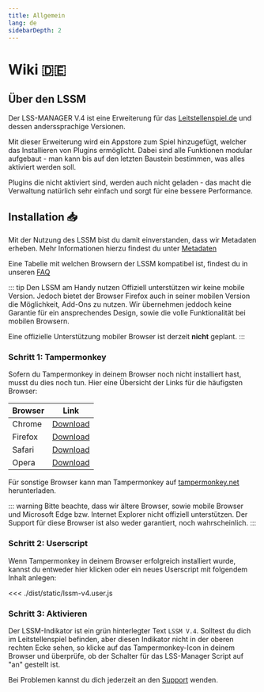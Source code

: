 ```yaml
---
title: Allgemein
lang: de
sidebarDepth: 2
---
```


# Wiki :de: <Badge :text="'LSSM V.' + $themeConfig.variables.version"/>


## Über den LSSM

Der LSS-MANAGER V.4 ist eine Erweiterung für das [Leitstellenspiel.de](https://www.leitstellenspiel.de) und dessen anderssprachige Versionen.

Mit dieser Erweiterung wird ein Appstore zum Spiel hinzugefügt, welcher das Installieren von Plugins ermöglicht. Dabei sind alle Funktionen modular aufgebaut - man kann bis auf den letzten Baustein bestimmen, was alles aktiviert werden soll.

Plugins die nicht aktiviert sind, werden auch nicht geladen - das macht die Verwaltung natürlich sehr einfach und sorgt für eine bessere Performance.


## Installation :inbox_tray:
Mit der Nutzung des LSSM bist du damit einverstanden, dass wir Metadaten erheben. Mehr Informationen hierzu findest du unter [Metadaten](metadata.md)

Eine Tabelle mit welchen Browsern der LSSM kompatibel ist, findest du in unseren [FAQ](faq.md#in-welchen-browsern-funktioniert-der-lss-manager)

::: tip Den LSSM am Handy nutzen
Offiziell unterstützen wir keine mobile Version. Jedoch bietet der Browser Firefox auch in seiner mobilen Version die Möglichkeit, Add-Ons zu nutzen. Wir übernehmen jeddoch keine Garantie für ein ansprechendes Design, sowie die volle Funktionalität bei mobilen Browsern.

Eine offizielle Unterstützung mobiler Browser ist derzeit **nicht** geplant.
:::

### Schritt 1: Tampermonkey
Sofern du Tampermonkey in deinem Browser noch nicht installiert hast, musst du dies noch tun. Hier eine Übersicht der Links für die häufigsten Browser:

Browser|Link
-------|----
Chrome | [Download](https://chrome.google.com/webstore/detail/dhdgffkkebhmkfjojejmpbldmpobfkfo)
Firefox| [Download](https://addons.mozilla.org/en-US/firefox/addon/tampermonkey/)
Safari | [Download](https://safari.tampermonkey.net/tampermonkey.safariextz)
Opera  | [Download](https://addons.opera.com/en/extensions/details/tampermonkey-beta/)

Für sonstige Browser kann man Tampermonkey auf [tampermonkey.net](https://www.tampermonkey.net/) herunterladen.

::: warning
Bitte beachte, dass wir ältere Browser, sowie mobile Browser und Microsoft Edge bzw. Internet Explorer nicht offiziell unterstützen. Der Support für diese Browser ist also weder garantiert, noch wahrscheinlich.
:::

### Schritt 2: Userscript
Wenn Tampermonkey in deinem Browser erfolgreich installiert wurde, kannst du entweder <a :href="$themeConfig.variables.server + 'lssm-v4.user.js'" target="_blank">hier</a> klicken oder ein neues Userscript mit folgendem Inhalt anlegen:

<<< ./dist/static/lssm-v4.user.js

### Schritt 3: Aktivieren
Der LSSM-Indikator ist ein grün hinterlegter Text `LSSM V.4`.
Solltest du dich im Leitstellenspiel befinden, aber diesen Indikator nicht in der oberen rechten Ecke sehen, so klicke auf das Tampermonkey-Icon in deinem Browser und überprüfe, ob der Schalter für das LSS-Manager Script auf "an" gestellt ist.

Bei Problemen kannst du dich jederzeit an den [Support](support.md) wenden.
